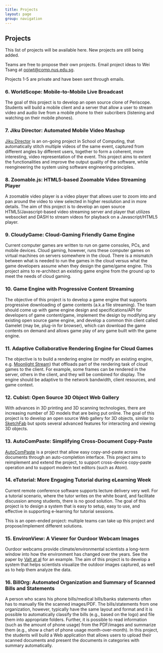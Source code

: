 ```yaml
---
title: Projects
layout: page
group: navigation
---
```


## Projects

This list of projects will be available here.  New projects are still being added.  

Teams are free to propose their own projects.  Email project ideas to Wei Tsang at ooiwt@comp.nus.edu.sg.

Projects 1-5 are private and have been sent through emails.

### 6. WorldScope: Mobile-to-Mobile Live Broadcast 

The goal of this project is to develop an open source clone of Periscope.  Students will build a mobile client and a server that allow a user to stream video and audio live from a mobile phone to their subcribers (listening and watching on their mobile phones).

### 7. Jiku Director: Automated Mobile Video Mashup

[Jiku Director](http://liubei.ddns.comp.nus.edu.sg/jiku/jiku-director.html) is an on-going project in School of Computing, that automatically stitch multiple videos of the same event, captured from different angles by different users, together to form a coherent, more interesting, video representation of the event.  This project aims to extent the functionalities and improve the output quality of the software, while reengineering the system using software engineering principles.

### 8. Zoomable.js: HTML5-based Zoomable Video Streaming Player

A zoomable video player is a video player that allows user to zoom into and pan around the video to view selected in higher resolution and in more details.  The aim of this project is to develop an open source HTML5/Javascript-based video streaming server and player that utilizes websocket and DASH to stream videos for playback on a Javascript/HTML5 player.

### 9. CloudyGame: Cloud-Gaming Friendly Game Engine

Current computer games are written to run on game consoles, PCs, and mobile devices.  Cloud gaming, however, runs these computer games on virtual machines on servers somewhere in the cloud.  There is a mismatch between what is needed to run the games in the cloud versus what the game developers assume when they design the game/game engine.  This project aims to re-architect an existing game engine from the ground up to meet the needs of cloud gaming.


### 10. Game Engine with Progressive Content Streaming

The objective of this project is to develop a game engine that supports progressive downloading of game contents (a.k.a file streaming). The team should come up with game engine design and specifications/API for developers of game content/game, implement the design by modifying any existing open source game engine, and develop a common thin client called Gamelet (may be, plug-in for browser), which can download the game contents on demand and allows game play of any game built with the game engine. 
 
### 11. Adaptive Collaborative Rendering Engine for Cloud Games

The objective is to build a rendering engine (or modify an existing engine, e.g. [Moonlight Stream](https://github.com/moonlight-stream)) that offloads part of the rendering task of cloud games to the client.  For example, some frames can be rendered in the server, others in the client, and they will be combined for display.  The engine should be adaptive to the network bandwidth, client resources, and game context. 

### 12. Cubist: Open Source 3D Object Web Gallery

With advances in 3D printing and 3D scanning technologies, there are increasing number of 3D models that are being put online.  The goal of this project is to develop an open source Web gallery for 3D objects, similar to [SketchFab](www.sketchfab.com) but spots several advanced features for interacting and viewing 3D objects.

### 13. AutoComPaste: Simplifying Cross-Document Copy-Paste

[AutoComPaste](http://autocompaste.github.io/AutoComPaste/) is a project that allow easy copy-and-paste across documents through an auto-completion interface.  This project aims to reimplement and extend the project, to support cross-device copy-paste operation and to support modern text editors (such as Atom).

### 14. eTutorial: More Engaging Tutorial during eLearning Week

Current remote conference software supports lecture delivery very well.  For a tutorial scenario, where the tutor writes on the white board, and facilitate discussion among students, there is no good solution.  The goal of this project is to design a system that is easy to setup, easy to use, and effective in supporting e-learning for tutorial sessions.  

This is an open-ended project: multiple teams can take up this project and propose/implement different solutions.

### 15. EnvironView: A Viewer for Ourdoor Webcam Images

Ourdoor webcams provide climate/environmental scientists a long-term window into how the environment has changed over the years.  See the paper by [Valt at al](http://arc.lib.montana.edu/snow-science/objects/ISSW13_paper_P2-16.pdf) for an example.  The aim of this project is to develop a system that helps scientists visualize the outdoor images captured, as well as to help them analyze the data.

### 16. BillOrg: Automated Organization and Summary of Scanned Bills and Statements

A person who scans his phone bills/medical bills/banks statements often has to manually file the scanned images/PDF.  The bills/statements from one organization, however, typically have the same layout and format and it is possible to automatically classify the bills (e.g., based on the logo) and file them into appropriate folders.  Further, it is possible to read information (such as the amount of phone usage) from the PDF/images and summarize them (e.g., show a chart of phone usage month-over-month).  In this project, the students will build a Web application that allows users to upload their scanned documents and present the documents in categories with summary automatically.
